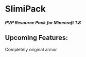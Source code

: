 # SlimiPack
##### PVP Resource Pack for Minecraft 1.8

## Upcoming Features:
Completely original armor

